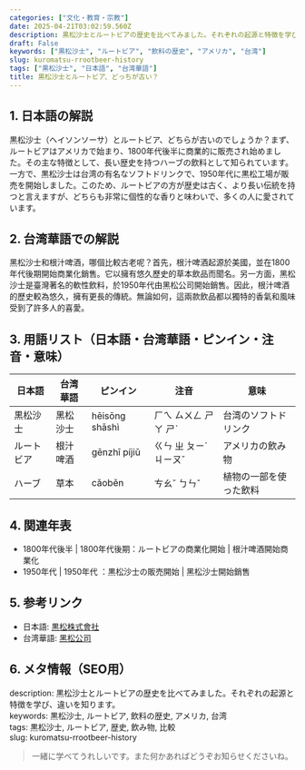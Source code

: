 ```yaml
---
categories: ["文化・教育・宗教"]
date: 2025-04-21T03:02:59.560Z
description: 黒松沙士とルートビアの歴史を比べてみました。それぞれの起源と特徴を学び、違いを知ります。
draft: False
keywords: ["黒松沙士", "ルートビア", "飲料の歴史", "アメリカ", "台湾"]
slug: kuromatsu-rrootbeer-history
tags: ["黒松沙士", "日本語", "台湾華語"]
title: 黒松沙士とルートビア、どっちが古い？
---
```




## 1. 日本語の解説  
黒松沙士（ヘイソンソーサ）とルートビア、どちらが古いのでしょうか？まず、ルートビアはアメリカで始まり、1800年代後半に商業的に販売され始めました。その主な特徴として、長い歴史を持つハーブの飲料として知られています。一方で、黒松沙士は台湾の有名なソフトドリンクで、1950年代に黒松工場が販売を開始しました。このため、ルートビアの方が歴史は古く、より長い伝統を持つと言えますが、どちらも非常に個性的な香りと味わいで、多くの人に愛されています。

## 2. 台湾華語での解説  
黑松沙士和根汁啤酒，哪個比較古老呢？首先，根汁啤酒起源於美國，並在1800年代後期開始商業化銷售。它以擁有悠久歷史的草本飲品而聞名。另一方面，黑松沙士是臺灣著名的軟性飲料，於1950年代由黑松公司開始銷售。因此，根汁啤酒的歷史較為悠久，擁有更長的傳統。無論如何，這兩款飲品都以獨特的香氣和風味受到了許多人的喜愛。

## 3. 用語リスト（日本語・台湾華語・ピンイン・注音・意味）  
| 日本語    | 台湾華語    | ピンイン       | 注音      | 意味                  |
|-----------|-------------|----------------|-----------|-----------------------|
| 黒松沙士  | 黑松沙士    | hēisōng shāshì | ㄏㄟ ㄙㄨㄥ ㄕㄚ ㄕˋ | 台湾のソフトドリンク   |
| ルートビア| 根汁啤酒    | gēnzhī píjiǔ   | ㄍㄣ ㄓ ㄆㄧˊ ㄐㄧㄡˇ | アメリカの飲み物       |
| ハーブ    | 草本        | cǎoběn         | ㄘㄠˇ ㄅㄣˇ | 植物の一部を使った飲料 |

## 4. 関連年表  
- 1800年代後半 | 1800年代後期：ルートビアの商業化開始 | 根汁啤酒開始商業化   
- 1950年代     | 1950年代    ：黒松沙士の販売開始     | 黑松沙士開始銷售       

## 5. 参考リンク  
- 日本語: [黒松株式會社](https://www.kirinholdings.com/jp/)  
- 台湾華語: [黑松公司](http://www.heysong.com.tw)  

## 6. メタ情報（SEO用）  
description: 黒松沙士とルートビアの歴史を比べてみました。それぞれの起源と特徴を学び、違いを知ります。  
keywords: 黒松沙士, ルートビア, 飲料の歴史, アメリカ, 台湾  
tags: 黒松沙士, ルートビア, 歴史, 飲み物, 比較  
slug: kuromatsu-rrootbeer-history

> 一緒に学べてうれしいです。また何かあればどうぞお知らせくださいね。